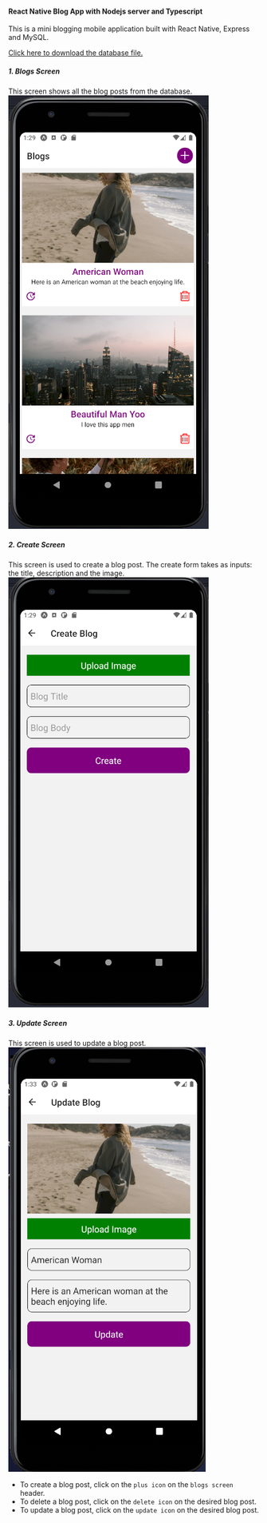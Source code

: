 #### React Native Blog App with Nodejs server and Typescript

This is a mini blogging mobile application built with React Native, Express and MySQL.

[Click here to download the database file.](./blog.sql)

##### 1. Blogs Screen
This screen shows all the blog posts from the database.
![Blogs Screen](./client/assets/blogs.png)

##### 2. Create Screen
This screen is used to create a blog post. The create form takes as inputs: the title, description and the image.
![Create Screen](./client/assets/create-blog.png)

##### 3. Update Screen
This screen is used to update a blog post.
![Update Screen](./client/assets/update-blog.png)

 - To create a blog post, click on the `plus icon` on the `blogs screen` header.
 - To delete a blog post, click on the `delete icon` on the desired blog post.
 - To update a blog post, click on the `update icon` on the desired blog post.